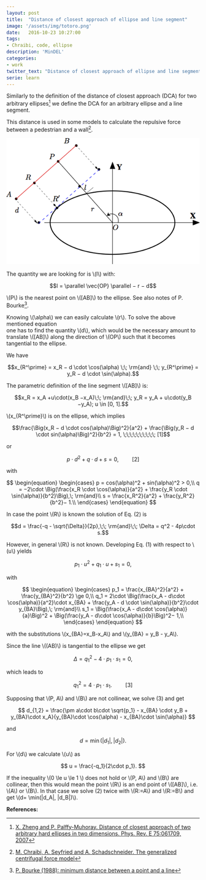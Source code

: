 ```yaml
---
layout: post
title:  "Distance of closest approach of ellipse and line segment"
image: '/assets/img/totoro.png'
date:   2016-10-23 10:27:00
tags:
- Chraibi, code, ellipse
description: 'MinDEL'
categories:
- work
twitter_text: "Distance of closest approach of ellipse and line segment"
serie: learn
---
```


<script src="https://cdn.mathjax.org/mathjax/latest/MathJax.js?config=TeX-AMS-MML_HTMLorMML" type="text/javascript"></script>




Similarly to the definition of the distance of closest approach (DCA) for two arbitrary ellipses[^1] 
we define the DCA for an arbitrary ellipse and a line segment. 

This distance is used in some models to calculate the repulsive force between a pedestrian and a wall[^2]. 

![mindel](../assets/img/mindel.png)



The quantity we are looking for is \\(l\\) with:

$$l = \parallel \vec{OP} \parallel − r − d$$

\\(P\\) is the nearest point on \\([AB]\\) to the ellipse.  See also notes of P. Bourke[^3].

Knowing \\(\alpha\\) we can easily calculate \\(r\\). To solve the above mentioned equation  
one has to find the quantity \\(d\\), which would be the necessary
amount to translate \\([AB]\\) along the direction of \\(OP\\) such that it becomes tangential to the ellipse. 

We have

$$x_{R^\prime} = x_R − d \cdot \cos(\alpha) \;\; \rm{and} \;\; y_{R^\prime} = y_R − d \cdot \sin(\alpha).$$

The parametric definition of the line segment \\([AB]\\) is:


$$x_R = x_A +u\cdot(x_B −x_A)\;\; \rm{and}\;\; y_R = y_A + u\cdot(y_B −y_A); u \in [0, 1].$$


\\(x_{R^\prime}\\) is on the ellipse, which implies 

$$\frac{\Big(x_R − d \cdot cos(\alpha)\Big)^2}{a^2} + \frac{\Big(y_R − d \cdot sin(\alpha)\Big)^2}{b^2} = 1,  \;\;\;\;\;\;\;\;\;\; [1]$$

or 


$$p \cdot d^2 +q \cdot d+s=0,  \;\;\;\;\;\;\;\;\;\; [2]$$

with 

$$
\begin{equation}
\begin{cases}
p = cos(\alpha)^2 + sin(\alpha)^2 > 0,\\
q = −2\cdot  \Big(\frac{x_R \cdot \cos(\alpha)}{a^2} + \frac{y_R \cdot \sin(\alpha)}{b^2}\Big),\; \rm{and}\\
s = \frac{x_R^2}{a^2} + \frac{y_R^2}{b^2}− 1.\\
\end{cases}
\end{equation}
$$

In case the point \\(R\\) is known the solution of Eq. (2) is 

$$d = \frac{-q - \sqrt{\Delta}}{2p},\;\; \rm{and}\;\; \Delta = q^2 - 4p\cdot s.$$


However, in general \\(R\\) is not known. Developing Eq. (1) with respect to \\(u\\) yields 

$$
p_1\cdot u^2 + q_1\cdot u + s_1 = 0,
$$

with 

$$
\begin{equation}
\begin{cases}
p_1 = \frac{x_{BA}^2}{a^2} + \frac{y_{BA}^2}{b^2} \ge 0,\\
q_1 = 2\cdot  \Big(\frac{x_A - d\cdot \cos(\alpha)}{a^2}\cdot x_{BA} + \frac{y_A - d \cdot \sin(\alpha)}{b^2}\cdot y_{BA}\Big),\; \rm{and}\\
s_1 = \Big(\frac{x_A - d\cdot \cos(\alpha)}{a}\Big)^2 + \Big(\frac{y_A - d\cdot \cos(\alpha)}{b}\Big)^2− 1,\\
\end{cases}
\end{equation}
$$

with the substitutions \\(x_{BA}=x_B-x_A\\) and \\(y_{BA} = y_B - y_A\\).

Since the line \\((AB)\\) is tangential to the ellipse we get 

$$
\Delta = q_1^2 - 4\cdot p_1\cdot s_1 = 0,
$$

which leads to

$$
q_1^2 = 4\cdot p_1\cdot s_1.  \;\;\;\;\;\;\;\;\;\; [3]
$$

Supposing that \\(P, A\\) and \\(B\\) are not collinear, we solve (3) and get

$$
d_{1,2} = \frac{\pm a\cdot b\cdot \sqrt{p_1} - x_{BA} \cdot y_B + y_{BA}\cdot x_A}{y_{BA}\cdot \cos(\alpha) - x_{BA}\cdot \sin(\alpha)}
$$

and

$$
d = \min(|d_1|, |d_2|).
$$

For \\(d\\) we calculate \\(u\\) as 

$$
u = \frac{-q_1}{2\cdot p_1}.
$$

If the inequality \\(0 \le u \le 1 \\) does not hold or  \\(P, A\\) and \\(B\\) are collinear, then this would mean 
the point \\(R\\) is an end point of \\([AB]\\), i.e. \\(A\\) or \\(B\\). In that case we solve (2) twice with \\(R:=A\\) and \\(R:=B\\) and get \\(d= \min(|d_A|, |d_B|)\\).



**References:**  

[^1]: [X. Zheng and P. Palffy-Muhoray. Distance of closest approach of two arbitrary hard ellipses in two dimensions. Phys. Rev. E 75:061709, 2007](http://en.wikipedia.org/wiki/Distance_of_closest_approach_of_ellipses_and_ellipsoids)
[^2]: [M. Chraibi, A. Seyfried and A. Schadschneider. The generalized centrifugal force model](https://arxiv.org/abs/1008.4297)
[^3]: [P. Bourke (1988): minimum distance between a point and a line](http://paulbourke.net/geometry/pointlineplane/)
